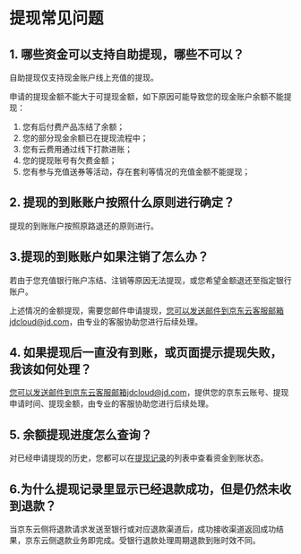 # 提现常见问题
## 1. 哪些资金可以支持自助提现，哪些不可以？
自助提现仅支持现金账户线上充值的提现。

申请的提现金额不能大于可提现金额，如下原因可能导致您的现金账户余额不能提现：

1) 您有后付费产品冻结了余额；
2) 您的部分现金余额已在提现流程中；
3) 您有云费用通过线下打款进账；
4) 您的提现账号有欠费金额；
5) 您有参与充值送券等活动，存在套利等情况的充值金额不能提现；

## 2. 提现的到账账户按照什么原则进行确定？
提现的到账账户按照原路退还的原则进行。

## 3.提现的到账账户如果注销了怎么办？
若由于您充值银行账户冻结、注销等原因无法提现，或您希望金额退还至指定银行账户。

上述情况的金额提现，需要您邮件申请提现，您可以发送邮件到京东云客服邮箱jdcloud@jd.com，由专业的客服协助您进行后续处理。

## 4. 如果提现后一直没有到账，或页面提示提现失败，我该如何处理？
您可以发送邮件到京东云客服邮箱jdcloud@jd.com，提供您的京东云账号、提现申请时间、提现金额，由专业的客服协助您进行后续处理。

## 5. 余额提现进度怎么查询？
对已经申请提现的历史，您都可以在[提现记录](https://uc.jdcloud.com/cost/capital/withdrawal-history)的列表中查看资金到账状态。

## 6.为什么提现记录里显示已经退款成功，但是仍然未收到退款？
当京东云侧将退款请求发送至银行或对应退款渠道后，成功接收渠道返回成功结果，京东云侧退款业务即完成。受银行退款处理周期退款到账时效不同。
